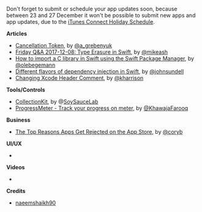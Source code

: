 Don't forget to submit or schedule your app updates soon, because between 23 and 27 December it won't be possible to submit new apps and app updates, due to the [iTunes Connect Holiday Schedule](https://developer.apple.com/news/?id=12132017a).

**Articles**

* [Cancellation Token](http://kean.github.io/post/cancellation-token), by [@a_grebenyuk](https://twitter.com/a_grebenyuk)
* [Friday Q&A 2017-12-08: Type Erasure in Swift](https://www.mikeash.com/pyblog/friday-qa-2017-12-08-type-erasure-in-swift.html), by [@mikeash](https://twitter.com/mikeash)
* [How to import a C library in Swift using the Swift Package Manager](https://oleb.net/blog/2017/12/importing-c-library-into-swift/), by [@olebegemann](https://twitter.com/olebegemann)
* [Different flavors of dependency injection in Swift](https://www.swiftbysundell.com/posts/different-flavors-of-dependency-injection-in-swift), by [@johnsundell](https://twitter.com/johnsundell)
* [Changing Xcode Header Comment](https://useyourloaf.com/blog/changing-xcode-header-comment/), by [@kharrison](https://twitter.com/kharrison)

**Tools/Controls**

* [CollectionKit](https://github.com/SoySauceLab/CollectionKit), by @[SoySauceLab](https://github.com/SoySauceLab)
* [ProgressMeter - Track your progress on meter](https://github.com/khawajafarooq/ProgressMeter), by [@KhawajaFarooq](https://twitter.com/khfarooq)

**Business**

* [The Top Reasons Apps Get Rejected on the App Store](http://martiancraft.com/blog/2017/12/app-rejection/), by [@coryb](http://twitter.com/coryb)

**UI/UX**

* 

**Videos**

* 

**Credits**

* [naeemshaikh90](https://github.com/naeemshaikh90)
